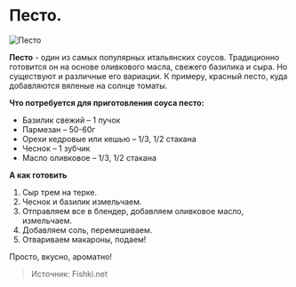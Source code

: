 # Песто.
![Песто](/images/Kulinar/Sous/sousy_k_makaronam_001.jpg 'Песто')

**Песто** - один из самых популярных итальянских соусов. Традиционно готовится он на основе оливкового масла, свежего базилика и сыра. Но существуют и различные его вариации. К примеру, красный песто, куда добавляются вяленые на солнце томаты.

**Что потребуется для приготовления соуса песто:**

- Базилик свежий – 1 пучок
- Пармезан – 50-60г
- Орехи кедровые или кешью – 1/3, 1/2 стакана
- Чеснок – 1 зубчик
- Масло оливковое – 1/3, 1/2 стакана

**А как готовить**

1. Сыр трем на терке.
2. Чеснок и базилик измельчаем.
3. Отправляем все в блендер, добавляем оливковое масло, измельчаем.
4. Добавляем соль, перемешиваем.
5. Отвариваем макароны, подаем!

Просто, вкусно, ароматно!

> Источник: Fishki.net
